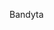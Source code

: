 Bandyta

<img src="https://cdn.discordapp.com/attachments/852781769023553567/931196466209370212/Social-Terrorist.png" alt="">
